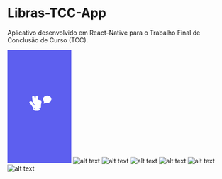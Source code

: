 # Libras-TCC-App
Aplicativo desenvolvido em React-Native para o Trabalho Final de Conclusão de Curso (TCC).

<img src="/app-screenshots/capa.png" alt="aba-imagem" style="zoom:25%;" />

<img src="image url" alt="alt text" title="image Title" />
<img src="image url" alt="alt text" title="image Title" />
<img src="image url" alt="alt text" title="image Title" />
<img src="image url" alt="alt text" title="image Title" />
<img src="image url" alt="alt text" title="image Title" />
<img src="image url" alt="alt text" title="image Title" />
